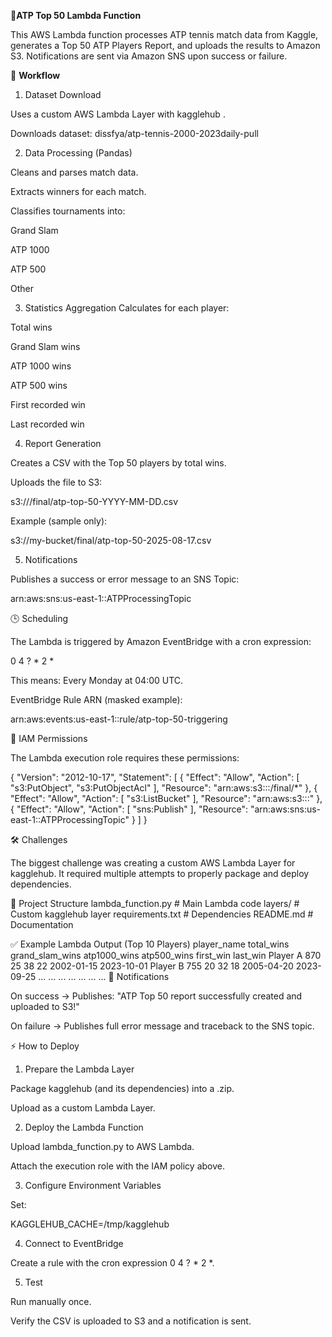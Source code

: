 🎾**ATP Top 50 Lambda Function**

This AWS Lambda function processes ATP tennis match data from Kaggle, generates a Top 50 ATP Players Report, and uploads the results to Amazon S3. Notifications are sent via Amazon SNS upon success or failure.

🚀 **Workflow**

1. Dataset Download

Uses a custom AWS Lambda Layer with kagglehub
.

Downloads dataset:
dissfya/atp-tennis-2000-2023daily-pull

2. Data Processing (Pandas)

Cleans and parses match data.

Extracts winners for each match.

Classifies tournaments into:

Grand Slam

ATP 1000

ATP 500

Other

3. Statistics Aggregation
Calculates for each player:

Total wins

Grand Slam wins

ATP 1000 wins

ATP 500 wins

First recorded win

Last recorded win

4. Report Generation

Creates a CSV with the Top 50 players by total wins.

Uploads the file to S3:

s3://<your-s3-bucket>/final/atp-top-50-YYYY-MM-DD.csv


Example (sample only):

s3://my-bucket/final/atp-top-50-2025-08-17.csv


5. Notifications

Publishes a success or error message to an SNS Topic:

arn:aws:sns:us-east-1:<account-id>:ATPProcessingTopic

🕒 Scheduling

The Lambda is triggered by Amazon EventBridge with a cron expression:

0 4 ? * 2 *


This means: Every Monday at 04:00 UTC.

EventBridge Rule ARN (masked example):

arn:aws:events:us-east-1:<account-id>:rule/atp-top-50-triggering

🔑 IAM Permissions

The Lambda execution role requires these permissions:

{
  "Version": "2012-10-17",
  "Statement": [
    {
      "Effect": "Allow",
      "Action": [
        "s3:PutObject",
        "s3:PutObjectAcl"
      ],
      "Resource": "arn:aws:s3:::<your-s3-bucket>/final/*"
    },
    {
      "Effect": "Allow",
      "Action": [
        "s3:ListBucket"
      ],
      "Resource": "arn:aws:s3:::<your-s3-bucket>"
    },
    {
      "Effect": "Allow",
      "Action": [
        "sns:Publish"
      ],
      "Resource": "arn:aws:sns:us-east-1:<account-id>:ATPProcessingTopic"
    }
  ]
}

🛠 Challenges

The biggest challenge was creating a custom AWS Lambda Layer for kagglehub.
It required multiple attempts to properly package and deploy dependencies.

📂 Project Structure
lambda_function.py     # Main Lambda code
layers/                # Custom kagglehub layer
requirements.txt       # Dependencies
README.md              # Documentation

✅ Example Lambda Output (Top 10 Players)
player_name	total_wins	grand_slam_wins	atp1000_wins	atp500_wins	first_win	last_win
Player A	870	25	38	22	2002-01-15	2023-10-01
Player B	755	20	32	18	2005-04-20	2023-09-25
...	...	...	...	...	...	...
📢 Notifications

On success → Publishes:
"ATP Top 50 report successfully created and uploaded to S3!"

On failure → Publishes full error message and traceback to the SNS topic.

⚡ How to Deploy

1. Prepare the Lambda Layer

Package kagglehub (and its dependencies) into a .zip.

Upload as a custom Lambda Layer.

2. Deploy the Lambda Function

Upload lambda_function.py to AWS Lambda.

Attach the execution role with the IAM policy above.

3. Configure Environment Variables

Set:

KAGGLEHUB_CACHE=/tmp/kagglehub


4. Connect to EventBridge

Create a rule with the cron expression 0 4 ? * 2 *.

5. Test

Run manually once.

Verify the CSV is uploaded to S3 and a notification is sent.
